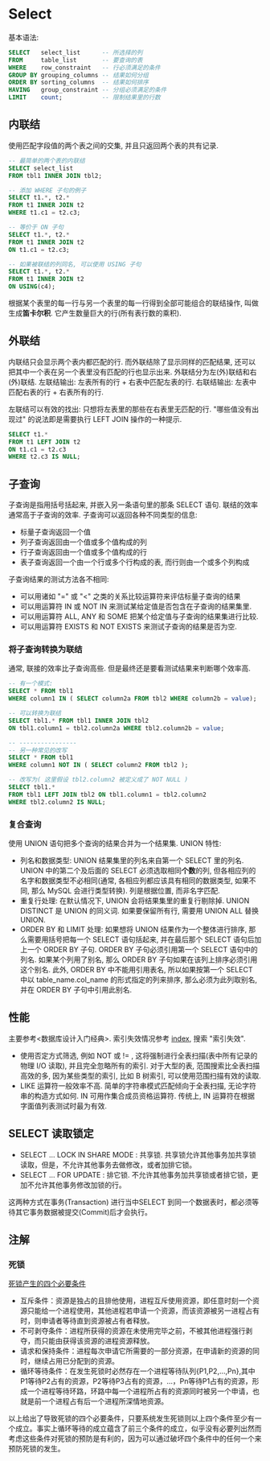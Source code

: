 # Select

基本语法:

``` SQL
SELECT   select_list      -- 所选择的列
FROM     table_list       -- 要查询的表
WHERE    row_constraint   -- 行必须满足的条件
GROUP BY grouping_columns -- 结果如何分组
ORDER BY sorting_columns  -- 结果如何排序
HAVING   group_constraint -- 分组必须满足的条件
LIMIT    count;           -- 限制结果里的行数
```

## 内联结

使用匹配字段值的两个表之间的交集, 并且只返回两个表的共有记录.

``` SQL
-- 最简单的两个表的内联结
SELECT select_list
FROM tbl1 INNER JOIN tbl2;

-- 添加 WHERE 子句的例子
SELECT t1.*, t2.*
FROM t1 INNER JOIN t2
WHERE t1.c1 = t2.c3;

-- 等价于 ON 子句
SELECT t1.*, t2.*
FROM t1 INNER JOIN t2
ON t1.c1 = t2.c3;

-- 如果被联结的列同名, 可以使用 USING 子句
SELECT t1.*, t2.*
FROM t1 INNER JOIN t2
ON USING(c4);
```

根据某个表里的每一行与另一个表里的每一行得到全部可能组合的联结操作, 叫做生成**笛卡尔积**. 它产生数量巨大的行(所有表行数的乘积).

## 外联结

内联结只会显示两个表内都匹配的行. 而外联结除了显示同样的匹配结果, 还可以把其中一个表在另一个表里没有匹配的行也显示出来.
外联结分为左(外)联结和右(外)联结. 左联结输出: 左表所有的行 + 右表中匹配左表的行. 右联结输出: 左表中匹配右表的行 + 右表所有的行.

左联结可以有效的找出: 只想将左表里的那些在右表里无匹配的行. "哪些值没有出现过" 的说法即是需要执行 LEFT JOIN 操作的一种提示.

``` SQL
SELECT t1.*
FROM t1 LEFT JOIN t2
ON t1.c1 = t2.c3
WHERE t2.c3 IS NULL;
```

## 子查询

子查询是指用括号括起来, 并嵌入另一条语句里的那条 SELECT 语句. 联结的效率通常高于子查询的效率.
子查询可以返回各种不同类型的信息:

* 标量子查询返回一个值
* 列子查询返回由一个值或多个值构成的列
* 行子查询返回由一个值或多个值构成的行
* 表子查询返回一个由一个行或多个行构成的表, 而行则由一个或多个列构成

子查询结果的测试方法各不相同:

* 可以用诸如 "=" 或 "<" 之类的关系比较运算符来评估标量子查询的结果
* 可以用运算符 IN 或 NOT IN 来测试某给定值是否包含在子查询的结果集里.
* 可以用运算符 ALL, ANY 和 SOME 把某个给定值与子查询的结果集进行比较.
* 可以用运算符 EXISTS 和 NOT EXISTS 来测试子查询的结果是否为空.

### 将子查询转换为联结

通常, 联接的效率比子查询高些. 但是最终还是要看测试结果来判断哪个效率高.

``` SQL
-- 有一个模式:
SELECT * FROM tbl1
WHERE column1 IN ( SELECT column2a FROM tbl2 WHERE column2b = value);

-- 可以转换为联结
SELECT tbl1.* FROM tbl1 INNER JOIN tbl2
ON tbl1.column1 = tbl2.column2a WHERE tbl2.column2b = value;

-- ----------------
-- 另一种常见的改写
SELECT * FROM tbl1
WHERE column1 NOT IN ( SELECT column2 FROM tbl2 );

-- 改写为( 这里假设 tbl2.column2 被定义成了 NOT NULL )
SELECT tbl1.*
FROM tbl1 LEFT JOIN tbl2 ON tbl1.column1 = tbl2.column2
WHERE tbl2.column2 IS NULL;
```

### 复合查询

使用 UNION 语句把多个查询的结果合并为一个结果集.
UNION 特性:

* 列名和数据类型: UNION 结果集里的列名来自第一个 SELECT 里的列名. UNION 中的第二个及后面的 SELECT 必须选取相同**个数**的列, 但各相应列的名字和数据类型不必相同(通常, 各相应列都应该具有相同的数据类型, 如果不同, 那么 MySQL 会进行类型转换). 列是根据位置, 而非名字匹配.
* 重复行处理: 在默认情况下, UNION 会将结果集里的重复行剔除掉. UNION DISTINCT 是 UNION 的同义词. 如果要保留所有行, 需要用 UNION ALL 替换 UNION.
* ORDER BY 和 LIMIT 处理: 如果想将 UNION 结果作为一个整体进行排序, 那么需要用括号把每一个 SELECT 语句括起来, 并在最后那个 SELECT 语句后加上一个 ORDER BY 子句. ORDER BY 子句必须引用第一个 SELECT 语句中的列名. 如果某个列用了别名, 那么 ORDER BY 子句如果在该列上排序必须引用这个别名. 此外, ORDER BY 中不能用引用表名, 所以如果按第一个 SELECT 中以 table_name.col_name 的形式指定的列来排序, 那么必须为此列取别名, 并在 ORDER BY 子句中引用此别名.

## 性能

主要参考<数据库设计入门经典>. 索引失效情况参考 [index](../management/index.md), 搜索 "索引失效".

* 使用否定方式筛选, 例如 NOT 或 != , 这将强制进行全表扫描(表中所有记录的物理 I/O 读取), 并且完全忽略所有的索引. 对于大型的表, 范围搜索比全表扫描高效的多, 因为某些类型的索引, 比如 B 树索引, 可以使用范围扫描有效的读取.
* LIKE 运算符一般效率不高. 简单的字符串模式匹配倾向于全表扫描, 无论字符串的构造方式如何. IN 可用作集合成员资格运算符. 传统上, IN 运算符在根据字面值列表测试时最为有效.

## SELECT 读取锁定

* SELECT ... LOCK IN SHARE MODE : 共享锁. 共享锁允许其他事务加共享锁读取，但是，不允许其他事务去做修改，或者加排它锁。
* SELECT ... FOR UPDATE : 排它锁. 不允许其他事务加共享锁或者排它锁，更加不允许其他事务修改加锁的行。

这两种方式在事务(Transaction) 进行当中SELECT 到同一个数据表时，都必须等待其它事务数据被提交(Commit)后才会执行。

## 注解

### 死锁

[死锁产生的四个必要条件](https://blog.csdn.net/jyy305/article/details/70077042)

* 互斥条件：资源是独占的且排他使用，进程互斥使用资源，即任意时刻一个资源只能给一个进程使用，其他进程若申请一个资源，而该资源被另一进程占有时，则申请者等待直到资源被占有者释放。
* 不可剥夺条件：进程所获得的资源在未使用完毕之前，不被其他进程强行剥夺，而只能由获得该资源的进程资源释放。
* 请求和保持条件：进程每次申请它所需要的一部分资源，在申请新的资源的同时，继续占用已分配到的资源。
* 循环等待条件：在发生死锁时必然存在一个进程等待队列{P1,P2,…,Pn},其中P1等待P2占有的资源，P2等待P3占有的资源，…，Pn等待P1占有的资源，形成一个进程等待环路，环路中每一个进程所占有的资源同时被另一个申请，也就是前一个进程占有后一个进程所深情地资源。

以上给出了导致死锁的四个必要条件，只要系统发生死锁则以上四个条件至少有一个成立。事实上循环等待的成立蕴含了前三个条件的成立，似乎没有必要列出然而考虑这些条件对死锁的预防是有利的，因为可以通过破坏四个条件中的任何一个来预防死锁的发生。
